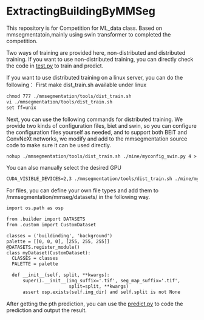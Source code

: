 # ExtractingBuildingByMMSeg
This repository is for Competition for ML_data class. Based on mmsegmentatoin,mainly using swin transformer to completed the competition.

Two ways of training are provided here, non-distributed and distributed training. If you want to use non-distributed training, you can directly check the code in [test.py](/mine/test.py) to train and predict.

If you want to use distributed training on a linux server, you can do the following：
First make dist_train.sh available under linux
```latex
chmod 777 ./mmsegmentation/tools/dist_train.sh
vi ./mmsegmentation/tools/dist_train.sh
set ff=unix
```
Next, you can use the following commands for distributed training. We provide two kinds of configuration files, biet and swin, so you can configure the configuration files yourself as needed, and to support both BEiT and ConvNeXt networks, we modify and add to the mmsegmentation source code to make sure it can be used directly.
```latex
nohup ./mmsegmentation/tools/dist_train.sh ./mine/myconfig_swin.py 4 > hehe.log 2>&1 &
```
You can also manually select the desired GPU
```latex
CUDA_VISIBLE_DEVICES=2,3 ./mmsegmentation/tools/dist_train.sh ./mine/myconfig_biet.py 2
```

For files, you can define your own file types and add them to /mmsegmentation/mmseg/datasets/ in the following way.
```latex
import os.path as osp

from .builder import DATASETS
from .custom import CustomDataset

classes = ('buildinding', 'background')
palette = [[0, 0, 0], [255, 255, 255]]
@DATASETS.register_module()
class myDataset(CustomDataset):
  CLASSES = classes
  PALETTE = palette

  def __init__(self, split, **kwargs):
      super().__init__(img_suffix='.tif', seg_map_suffix='.tif',
                       split=split, **kwargs)
      assert osp.exists(self.img_dir) and self.split is not None
```

After getting the pth prediction, you can use the [predict.py](/mine/predict.py) to code the prediction and output the result.
